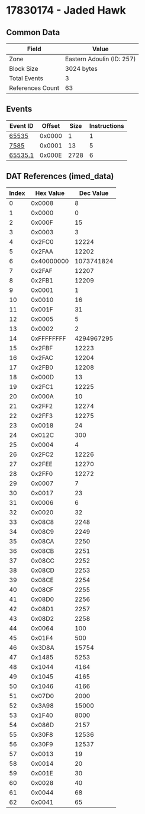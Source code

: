 # 17830174 - Jaded Hawk

## Common Data

| Field            | Value                     |
|------------------|---------------------------|
| Zone             | Eastern Adoulin (ID: 257) |
| Block Size       | 3024 bytes                |
| Total Events     | 3                         |
| References Count | 63                        |

## Events

| Event ID                | Offset   |   Size |   Instructions |
|-------------------------|----------|--------|----------------|
| [65535](./65535.md)     | 0x0000   |      1 |              1 |
| [7585](./7585.md)       | 0x0001   |     13 |              5 |
| [65535.1](./65535.1.md) | 0x000E   |   2728 |              6 |

## DAT References (imed_data)

|   Index | Hex Value   |   Dec Value |
|---------|-------------|-------------|
|       0 | 0x0008      |           8 |
|       1 | 0x0000      |           0 |
|       2 | 0x000F      |          15 |
|       3 | 0x0003      |           3 |
|       4 | 0x2FC0      |       12224 |
|       5 | 0x2FAA      |       12202 |
|       6 | 0x40000000  |  1073741824 |
|       7 | 0x2FAF      |       12207 |
|       8 | 0x2FB1      |       12209 |
|       9 | 0x0001      |           1 |
|      10 | 0x0010      |          16 |
|      11 | 0x001F      |          31 |
|      12 | 0x0005      |           5 |
|      13 | 0x0002      |           2 |
|      14 | 0xFFFFFFFF  |  4294967295 |
|      15 | 0x2FBF      |       12223 |
|      16 | 0x2FAC      |       12204 |
|      17 | 0x2FB0      |       12208 |
|      18 | 0x000D      |          13 |
|      19 | 0x2FC1      |       12225 |
|      20 | 0x000A      |          10 |
|      21 | 0x2FF2      |       12274 |
|      22 | 0x2FF3      |       12275 |
|      23 | 0x0018      |          24 |
|      24 | 0x012C      |         300 |
|      25 | 0x0004      |           4 |
|      26 | 0x2FC2      |       12226 |
|      27 | 0x2FEE      |       12270 |
|      28 | 0x2FF0      |       12272 |
|      29 | 0x0007      |           7 |
|      30 | 0x0017      |          23 |
|      31 | 0x0006      |           6 |
|      32 | 0x0020      |          32 |
|      33 | 0x08C8      |        2248 |
|      34 | 0x08C9      |        2249 |
|      35 | 0x08CA      |        2250 |
|      36 | 0x08CB      |        2251 |
|      37 | 0x08CC      |        2252 |
|      38 | 0x08CD      |        2253 |
|      39 | 0x08CE      |        2254 |
|      40 | 0x08CF      |        2255 |
|      41 | 0x08D0      |        2256 |
|      42 | 0x08D1      |        2257 |
|      43 | 0x08D2      |        2258 |
|      44 | 0x0064      |         100 |
|      45 | 0x01F4      |         500 |
|      46 | 0x3D8A      |       15754 |
|      47 | 0x1485      |        5253 |
|      48 | 0x1044      |        4164 |
|      49 | 0x1045      |        4165 |
|      50 | 0x1046      |        4166 |
|      51 | 0x07D0      |        2000 |
|      52 | 0x3A98      |       15000 |
|      53 | 0x1F40      |        8000 |
|      54 | 0x086D      |        2157 |
|      55 | 0x30F8      |       12536 |
|      56 | 0x30F9      |       12537 |
|      57 | 0x0013      |          19 |
|      58 | 0x0014      |          20 |
|      59 | 0x001E      |          30 |
|      60 | 0x0028      |          40 |
|      61 | 0x0044      |          68 |
|      62 | 0x0041      |          65 |
